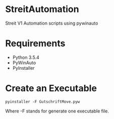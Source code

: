 # StreitAutomation
Streit V1 Automation scripts using pywinauto

# Requirements
- Python 3.5.4
- PyWinAuto
- PyInstaller


# Create an Executable
`pyinstaller -F GutschriftMove.pyw`


Where -F stands for generate one executable file.
